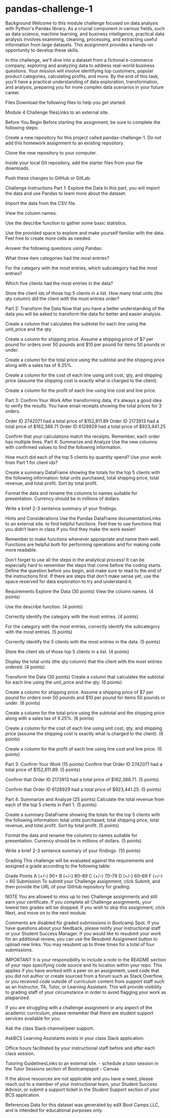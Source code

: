 # pandas-challenge-1
Background
Welcome to this module challenge focused on data analysis with Python's Pandas library. As a crucial component in various fields, such as data science, machine learning, and business intelligence, practical data analysis involves examining, cleaning, processing, and extracting useful information from large datasets. This assignment provides a hands-on opportunity to develop these skills.

In this challenge, we'll dive into a dataset from a fictional e-commerce company, exploring and analyzing data to address real-world business questions. Your mission will involve identifying top customers, popular product categories, calculating profits, and more. By the end of this task, you'll have a practical understanding of data exploration, transformation, and analysis, preparing you for more complex data scenarios in your future career.

Files
Download the following files to help you get started:

Module 4 Challenge filesLinks to an external site.

Before You Begin
Before starting the assignment, be sure to complete the following steps:

Create a new repository for this project called pandas-challenge-1. Do not add this homework assignment to an existing repository.

Clone the new repository to your computer.

Inside your local Git repository, add the starter files from your file downloads.

Push these changes to GitHub or GitLab.

Challenge Instructions
Part 1: Explore the Data
In this part, you will import the data and use Pandas to learn more about the dataset.

Import the data from the CSV file.

View the column names.

Use the describe function to gather some basic statistics.

Use the provided space to explore and make yourself familiar with the data. Feel free to create more cells as needed.

Answer the following questions using Pandas:

What three item categories had the most entries?

For the category with the most entries, which subcategory had the most entries?

Which five clients had the most entries in the data?

Store the client ids of those top 5 clients in a list.
How many total units (the qty column) did the client with the most entries order?

Part 2: Transform the Data
Now that you have a better understanding of the data you will be asked to transform the data for better and easier analysis.

Create a column that calculates the subtotal for each line using the unit_price and the qty.

Create a column for shipping price. Assume a shipping price of $7 per pound for orders over 50 pounds and $10 per pound for items 50 pounds or under.

Create a column for the total price using the subtotal and the shipping price along with a sales tax of 9.25%.

Create a column for the cost of each line using unit cost, qty, and shipping price (assume the shipping cost is exactly what is charged to the client).

Create a column for the profit of each line using line cost and line price.

Part 3: Confirm Your Work
After transforming data, it's always a good idea to verify the results. You have email receipts showing the total prices for 3 orders.

Order ID 2742071 had a total price of $152,811.89 Order ID 2173913 had a total price of $162,388.71 Order ID 6128929 had a total price of $923,441.25

Confirm that your calculations match the receipts. Remember, each order has multiple lines.
Part 4: Summarize and Analyze
Use the new columns with confirmed values to find the following information.

How much did each of the top 5 clients by quantity spend? Use your work from Part 1 for client ids?

Create a summary DataFrame showing the totals for the top 5 clients with the following information: total units purchased, total shipping price, total revenue, and total profit. Sort by total profit.

Format the data and rename the columns to names suitable for presentation. Currency should be in millions of dollars.

Write a brief 2-3 sentence summary of your findings.

Hints and Considerations
Use the Pandas DataFrame documentationLinks to an external site. to find helpful functions. Feel free to use functions that you didn’t learn in class if you find they make the work easier!

Remember to make functions whenever appropriate and name them well. Functions are helpful both for performing operations and for making code more readable.

Don’t forget to use all the steps in the analytical process! It can be especially hard to remember the steps that come before the coding starts. Define the question before you begin, and make sure to read to the end of the instructions first. If there are steps that don’t make sense yet, use the space reserved for data exploration to try and understand it.

Requirements
Explore the Data (30 points)
View the column names. (4 points)

Use the describe function. (4 points)

Correctly identify the category with the most entries. (4 points)

For the category with the most entries, correctly identify the subcategory with the most entries. (5 points)

Correctly identify the 5 clients with the most entries in the data. (5 points)

Store the client ids of those top 5 clients in a list. (4 points)

Display the total units (the qty column) that the client with the most entries ordered. (4 points)

Transform the Data (30 points)
Create a column that calculates the subtotal for each line using the unit_price and the qty. (6 points)

Create a column for shipping price. Assume a shipping price of $7 per pound for orders over 50 pounds and $10 per pound for items 50 pounds or under. (6 points)

Create a column for the total price using the subtotal and the shipping price along with a sales tax of 9.25%. (6 points)

Create a column for the cost of each line using unit cost, qty, and shipping price (assume the shipping cost is exactly what is charged to the client). (6 points)

Create a column for the profit of each line using line cost and line price. (6 points)

Part 3: Confirm Your Work (15 points)
Confirm that Order ID 2742071 had a total price of $152,811.89. (5 points)

Confirm that Order ID 2173913 had a total price of $162,388.71. (5 points)

Confirm that Order ID 6128929 had a total price of $923,441.25. (5 points)

Part 4: Summarize and Analyze (25 points)
Calculate the total revenue from each of the top 5 clients in Part 1. (5 points)

Create a summary DataFrame showing the totals for the top 5 clients with the following information: total units purchased, total shipping price, total revenue, and total profit. Sort by total profit. (5 points)

Format the data and rename the columns to names suitable for presentation. Currency should be in millions of dollars. (5 points)

Write a brief 2-3 sentence summary of your findings. (10 points)

Grading
This challenge will be evaluated against the requirements and assigned a grade according to the following table:

Grade	Points
A (+/-)	90+
B (+/-)	80–89
C (+/-)	70–79
D (+/-)	60–69
F (+/-)	< 60
Submission
To submit your Challenge assignment, click Submit, and then provide the URL of your GitHub repository for grading.

NOTE
You are allowed to miss up to two Challenge assignments and still earn your certificate. If you complete all Challenge assignments, your lowest two grades will be dropped. If you wish to skip this assignment, click Next, and move on to the next module.

Comments are disabled for graded submissions in Bootcamp Spot. If you have questions about your feedback, please notify your instructional staff or your Student Success Manager. If you would like to resubmit your work for an additional review, you can use the Resubmit Assignment button to upload new links. You may resubmit up to three times for a total of four submissions.

IMPORTANT
It is your responsibility to include a note in the README section of your repo specifying code source and its location within your repo. This applies if you have worked with a peer on an assignment, used code that you did not author or create sourced from a forum such as Stack Overflow, or you received code outside of curriculum content from support staff such as an Instructor, TA, Tutor, or Learning Assistant. This will provide visibility to grading staff of your circumstance in order to avoid flagging your work as plagiarized.

If you are struggling with a challenge assignment or any aspect of the academic curriculum, please remember that there are student support services available for you:

Ask the class Slack channel/peer support.

AskBCS Learning Assistants exists in your class Slack application.

Office hours facilitated by your instructional staff before and after each class session.

Tutoring GuidelinesLinks to an external site. - schedule a tutor session in the Tutor Sessions section of Bootcampspot - Canvas

If the above resources are not applicable and you have a need, please reach out to a member of your instructional team, your Student Success Advisor, or submit a support ticket in the Student Support section of your BCS application.

References
Data for this dataset was generated by edX Boot Camps LLC, and is intended for educational purposes only.
